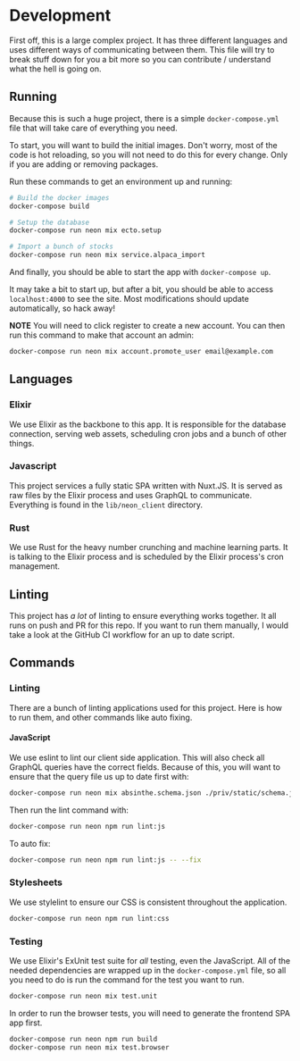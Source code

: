 # Development

First off, this is a large complex project. It has three different languages and
uses different ways of communicating between them. This file will try to break
stuff down for you a bit more so you can contribute / understand what the hell
is going on.

## Running

Because this is such a huge project, there is a simple `docker-compose.yml` file
that will take care of everything you need.

To start, you will want to build the initial images. Don't worry, most of the
code is hot reloading, so you will not need to do this for every change. Only
if you are adding or removing packages.

Run these commands to get an environment up and running:

```sh
# Build the docker images
docker-compose build

# Setup the database
docker-compose run neon mix ecto.setup

# Import a bunch of stocks
docker-compose run neon mix service.alpaca_import
```

And finally, you should be able to start the app with `docker-compose up`.

It may take a bit to start up, but after a bit, you should be able to access
`localhost:4000` to see the site. Most modifications should update
automatically, so hack away!

**NOTE** You will need to click register to create a new account. You can then
run this command to make that account an admin:

```sh
docker-compose run neon mix account.promote_user email@example.com
```

## Languages

### Elixir

We use Elixir as the backbone to this app. It is responsible for the database
connection, serving web assets, scheduling cron jobs and a bunch of other
things.

### Javascript

This project services a fully static SPA written with Nuxt.JS. It is served as
raw files by the Elixir process and uses GraphQL to communicate. Everything is
found in the `lib/neon_client` directory.

### Rust

We use Rust for the heavy number crunching and machine learning parts. It is
talking to the Elixir process and is scheduled by the Elixir process's cron
management.

## Linting

This project has _a lot_ of linting to ensure everything works together. It all
runs on push and PR for this repo. If you want to run them manually, I would
take a look at the GitHub CI workflow for an up to date script.

## Commands

### Linting

There are a bunch of linting applications used for this project. Here is how to
run them, and other commands like auto fixing.

#### JavaScript

We use eslint to lint our client side application. This will also check all
GraphQL queries have the correct fields. Because of this, you will want to
ensure that the query file us up to date first with:

```sh
docker-compose run neon mix absinthe.schema.json ./priv/static/schema.json
```

Then run the lint command with:

```sh
docker-compose run neon npm run lint:js
```

To auto fix:

```sh
docker-compose run neon npm run lint:js -- --fix
```

### Stylesheets

We use stylelint to ensure our CSS is consistent throughout the application.

```sh
docker-compose run neon npm run lint:css
```

### Testing

We use Elixir's ExUnit test suite for _all_ testing, even the JavaScript. All
of the needed dependencies are wrapped up in the `docker-compose.yml` file,
so all you need to do is run the command for the test you want to run.

```sh
docker-compose run neon mix test.unit
```

In order to run the browser tests, you will need to generate the frontend SPA
app first.

```sh
docker-compose run neon npm run build
docker-compose run neon mix test.browser
```

